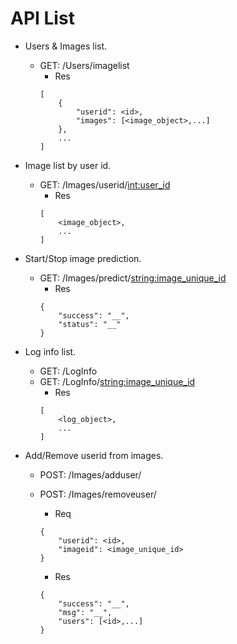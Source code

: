 # API List
- Users & Images list.
    - GET: /Users/imagelist
        - Res
        ```
        [
            {
                "userid": <id>,
                "images": [<image_object>,...]
            },
            ...
        ]
        ```

- Image list by user id.
    - GET: /Images/userid/<int:user_id>
        - Res
        ```
        [
            <image_object>,
            ...
        ]
        ```

- Start/Stop image prediction.
    - GET: /Images/predict/<string:image_unique_id>
        - Res
        ```
        {
            "success": "__", 
            "status": "__"
        }
        ```

- Log info list.
    - GET: /LogInfo
    - GET: /LogInfo/<string:image_unique_id>
        - Res
        ```
        [
            <log_object>,
            ...
        ]
        ```

- Add/Remove userid from images.
    - POST: /Images/adduser/
    - POST: /Images/removeuser/
        - Req
        ```
        {
            "userid": <id>,
            "imageid": <image_unique_id>
        }
        ```

        - Res
        ```
        {
            "success": "__",
            "msg": "__",
            "users": [<id>,...]
        }
        ```
